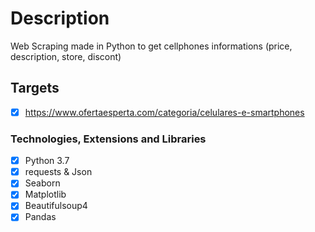 # Description #
Web Scraping made in Python to get cellphones informations (price, description, store, discont)

## Targets

- [x] https://www.ofertaesperta.com/categoria/celulares-e-smartphones

### Technologies, Extensions and Libraries

- [x] Python 3.7
- [x] requests & Json
- [x] Seaborn
- [x] Matplotlib
- [x] Beautifulsoup4
- [x] Pandas
